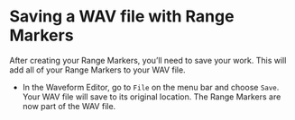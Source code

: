 # Saving a WAV file with Range Markers

After creating your Range Markers, you’ll need to save your work. This will add all of your Range Markers to your WAV file.

* In the Waveform Editor, go to `File` on the menu bar and choose `Save`. Your WAV file will save to its original location. The Range Markers are now part of the WAV file.

